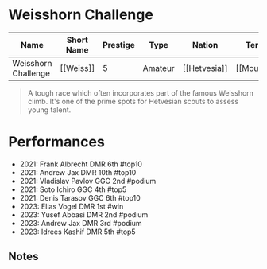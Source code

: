 # Weisshorn Challenge

| Name | Short Name | Prestige | Type | Nation | Terrain | Length |
|-----|------|------|-----|----|-----|-----|
| Weisshorn Challenge | [[Weiss]] | 5 | Amateur | [[Hetvesia]] | [[Mountain]] | 


> A tough race which often incorporates part of the famous Weisshorn climb. It's one of the prime spots for Hetvesian scouts to assess young talent.

# Performances

* 2021: Frank Albrecht DMR 6th #top10
* 2021: Andrew Jax DMR 10th #top10
* 2021: Vladislav Pavlov GGC 2nd #podium 
* 2021: Soto Ichiro GGC 4th #top5 
* 2021: Denis Tarasov GGC 6th #top10
* 2023: Elias Vogel DMR 1st #win 
* 2023: Yusef Abbasi DMR 2nd #podium 
* 2023: Andrew Jax DMR 3rd #podium 
* 2023: Idrees Kashif DMR 5th #top5

## Notes


